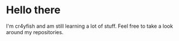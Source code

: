 <h1>Hello there</h1>


I'm cr4yfish and am still learning a lot of stuff.
Feel free to take a look around my repositories.
